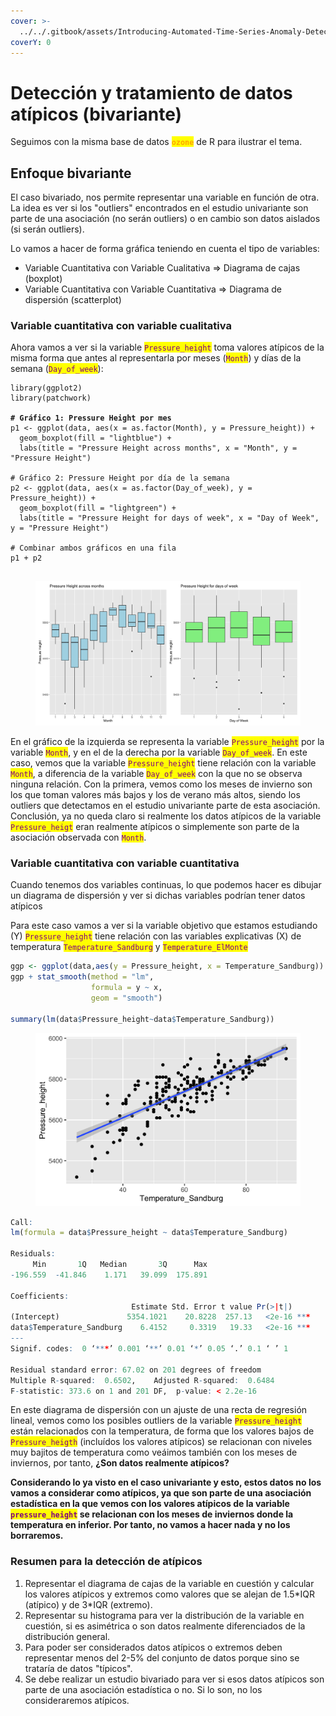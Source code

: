 ```yaml
---
cover: >-
  ../../.gitbook/assets/Introducing-Automated-Time-Series-Anomaly-Detection_blog_Image_v.1.0.webp
coverY: 0
---
```


# Detección y tratamiento de datos atípicos (bivariante)

Seguimos con la misma base de datos <mark style="color:orange;">**`ozone`**</mark> de R para ilustrar el tema.

## Enfoque bivariante

El caso bivariado, nos permite representar una variable en función de otra. La idea es ver si los "outliers" encontrados en el estudio univariante son parte de una asociación (no serán outliers) o en cambio son datos aislados (si serán outliers).&#x20;

Lo vamos a hacer de forma gráfica teniendo en cuenta el tipo de variables:

* Variable Cuantitativa con Variable Cualitativa ⇒ Diagrama de cajas (boxplot)
* Variable Cuantitativa con Variable Cuantitativa ⇒ Diagrama de dispersión (scatterplot)

### **Variable cuantitativa con variable cualitativa**

Ahora vamos a ver si la variable <mark style="color:purple;">`Pressure_height`</mark>  toma valores atípicos de la misma forma que antes al representarla por meses (<mark style="color:purple;">`Month`</mark>) y días de la semana (<mark style="color:purple;">`Day_of_week`</mark>):

<pre class="language-r"><code class="lang-r">library(ggplot2)
library(patchwork)

<strong># Gráfico 1: Pressure Height por mes
</strong>p1 &#x3C;- ggplot(data, aes(x = as.factor(Month), y = Pressure_height)) +
  geom_boxplot(fill = "lightblue") +
  labs(title = "Pressure Height across months", x = "Month", y = "Pressure Height") 

# Gráfico 2: Pressure Height por día de la semana
p2 &#x3C;- ggplot(data, aes(x = as.factor(Day_of_week), y = Pressure_height)) +
  geom_boxplot(fill = "lightgreen") +
  labs(title = "Pressure Height for days of week", x = "Day of Week", y = "Pressure Height") 

# Combinar ambos gráficos en una fila
p1 + p2

</code></pre>

<figure><img src="../../.gitbook/assets/image (252).png" alt=""><figcaption></figcaption></figure>

En el gráfico de la izquierda se representa la variable <mark style="color:purple;">`Pressure_height`</mark> por la variable <mark style="color:purple;">`Month`</mark>,  y en el de la derecha por la variable <mark style="color:purple;">`Day_of_week`</mark>. En este caso, vemos que la variable <mark style="color:purple;">`Pressure_height`</mark> tiene relación con la variable <mark style="color:purple;">`Month`</mark>, a diferencia de la variable <mark style="color:purple;">`Day_of_week`</mark> con la que no se observa ninguna relación.  Con la primera, vemos como los meses de invierno son los que toman valores más bajos y los de verano más altos, siendo los outliers que detectamos en el estudio univariante parte de esta asociación.  Conclusión,  ya no queda claro si realmente los datos atípicos de la variable <mark style="color:purple;">`Pressure_heigt`</mark> eran realmente atípicos o simplemente son parte de la asociación observada con <mark style="color:purple;">`Month`</mark>. &#x20;

### **Variable cuantitativa con variable cuantitativa**

Cuando tenemos dos variables continuas, lo que podemos hacer es dibujar un diagrama de dispersión y ver si dichas variables podrían tener datos atípicos

Para este caso vamos a ver si la variable objetivo que estamos estudiando (Y)  <mark style="color:purple;">`Pressure_height`</mark>  tiene relación con las variables  explicativas (X) de temperatura <mark style="color:purple;">`Temperature_Sandburg`</mark> y <mark style="color:purple;">`Temperature_ElMonte`</mark>

```r
ggp <- ggplot(data,aes(y = Pressure_height, x = Temperature_Sandburg)) + geom_point()
ggp + stat_smooth(method = "lm",
                  formula = y ~ x,
                  geom = "smooth")

summary(lm(data$Pressure_height~data$Temperature_Sandburg))

```

<figure><img src="../../.gitbook/assets/image (1) (1) (1) (1).png" alt="" width="563"><figcaption></figcaption></figure>

```r
Call:
lm(formula = data$Pressure_height ~ data$Temperature_Sandburg)

Residuals:
     Min       1Q   Median       3Q      Max 
-196.559  -41.846    1.171   39.099  175.891 

Coefficients:
                           Estimate Std. Error t value Pr(>|t|)    
(Intercept)               5354.1021    20.8228  257.13   <2e-16 ***
data$Temperature_Sandburg    6.4152     0.3319   19.33   <2e-16 ***
---
Signif. codes:  0 ‘***’ 0.001 ‘**’ 0.01 ‘*’ 0.05 ‘.’ 0.1 ‘ ’ 1

Residual standard error: 67.02 on 201 degrees of freedom
Multiple R-squared:  0.6502,	Adjusted R-squared:  0.6484 
F-statistic: 373.6 on 1 and 201 DF,  p-value: < 2.2e-16

```

En este diagrama de dispersión con un ajuste de una recta de regresión lineal, vemos como los posibles outliers de la variable <mark style="color:purple;">`Pressure_height`</mark> están relacionados con la temperatura, de forma que los valores  bajos de <mark style="color:purple;">`Pressure_heigth`</mark> (incluídos los valores atípicos) se relacionan con niveles muy bajitos de temperatura como veáimos también con los meses de inviernos, por tanto, **¿Son datos realmente atípicos?**

**Considerando lo ya visto en el caso univariante y esto,  estos datos no los vamos a considerar como atípicos, ya que son parte de una asociación estadística en la que vemos con los valores atípicos de la variable&#x20;**<mark style="color:purple;">**`pressure_height`**</mark>**&#x20;se relacionan con los meses de inviernos donde la temperatura en inferior. Por tanto, no vamos a hacer nada y no los borraremos.**&#x20;

### Resumen para la detección de atípicos

1. Representar el diagrama de cajas de la variable en cuestión y calcular los valores atípicos y extremos como valores que se alejan de  1.5\*IQR (atípico) y de 3\*IQR (extremo).
2. Representar su histograma para ver la distribución de la variable en cuestión, si es asimétrica o son datos realmente diferenciados de la distribución general. &#x20;
3. Para poder ser considerados datos atípicos o extremos deben representar menos del 2-5% del conjunto de datos porque sino se trataría de datos "típicos".
4. Se debe realizar un estudio bivariado para ver si esos datos atípicos son parte de una asociación estadística o no. Si lo son, no los consideraremos atípicos.&#x20;

